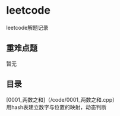 # leetcode
leetcode解题记录

## 重难点题
暂无  

## 目录
[0001_两数之和]（/code/0001_两数之和.cpp）  
用hash表建立数字与位置的映射，动态判断  
